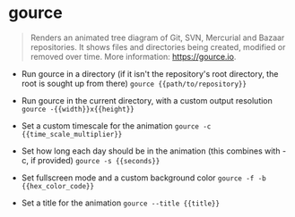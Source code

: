 # gource
> Renders an animated tree diagram of Git, SVN, Mercurial and Bazaar repositories.
> It shows files and directories being created, modified or removed over time.
> More information: <https://gource.io>.

- Run gource in a directory (if it isn't the repository's root directory, the root is sought up from there)
`gource {{path/to/repository}}`

- Run gource in the current directory, with a custom output resolution
`gource -{{width}}x{{height}}`

- Set a custom timescale for the animation
`gource -c {{time_scale_multiplier}}`

- Set how long each day should be in the animation (this combines with -c, if provided)
`gource -s {{seconds}}`

- Set fullscreen mode and a custom background color
`gource -f -b {{hex_color_code}}`

- Set a title for the animation
`gource --title {{title}}`
